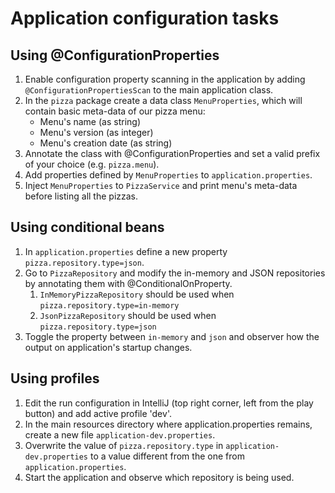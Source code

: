 # Application configuration tasks

## Using @ConfigurationProperties
1. Enable configuration property scanning in the application by adding `@ConfigurationPropertiesScan` to the main 
application class.
2. In the `pizza` package create a data class `MenuProperties`, which will contain basic meta-data of our pizza menu:
   * Menu's name (as string)
   * Menu's version (as integer)
   * Menu's creation date (as string)
3. Annotate the class with @ConfigurationProperties and set a valid prefix of your choice (e.g. `pizza.menu`).
4. Add properties defined by `MenuProperties` to `application.properties`.
5. Inject `MenuProperties` to `PizzaService` and print menu's meta-data before listing all the pizzas.

## Using conditional beans
1. In `application.properties` define a new property `pizza.repository.type=json`.
2. Go to `PizzaRepository` and modify the in-memory and JSON repositories by annotating them with
@ConditionalOnProperty.
   1. `InMemoryPizzaRepository` should be used when `pizza.repository.type=in-memory`
   2. `JsonPizzaRepository` should be used when `pizza.repository.type=json`
3. Toggle the property between `in-memory` and `json` and observer how the output on application's startup changes.

## Using profiles
1. Edit the run configuration in IntelliJ (top right corner, left from the play button) and add active profile 'dev'.
2. In the main resources directory where application.properties remains, create a new file `application-dev.properties`.
3. Overwrite the value of `pizza.repository.type` in `application-dev.properties` to a value different from
the one from `application.properties`.
4. Start the application and observe which repository is being used.
